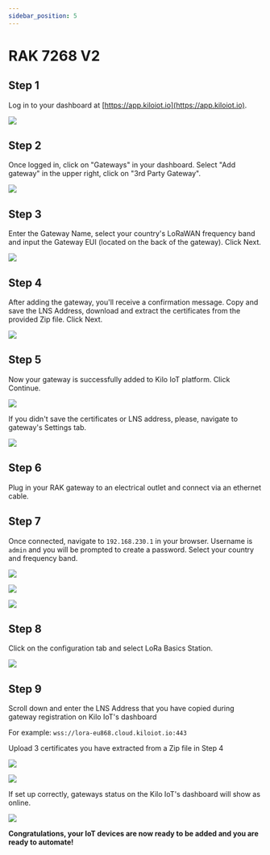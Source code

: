 ```yaml
---
sidebar_position: 5
---
```


# RAK 7268 V2

## Step 1

Log in to your dashboard at [https://app.kiloiot.io](https://app.kiloiot.io).

![](<../../Dashboard/Adding Gateways to Kilo IoT Network/login.png>)

## Step 2

Once logged in, click on "Gateways" in your dashboard. Select "Add gateway" in the upper right, click on "3rd Party Gateway".

![](<../../Dashboard/Adding Gateways to Kilo IoT Network/add_gateway.png>)

## Step 3

Enter the Gateway Name, select your country's LoRaWAN frequency band and input the Gateway EUI (located on the back of the gateway). Click Next.

![](<../../Dashboard/Adding Gateways to Kilo IoT Network/rak1.png>)

## Step 4

After adding the gateway, you'll receive a confirmation message. Copy and save the LNS Address, download and extract the certificates from the provided Zip file. Click Next.

![](<../../Dashboard/Adding Gateways to Kilo IoT Network/rak2.png>)

## Step 5

Now your gateway is successfully added to Kilo IoT platform. Click Continue.

![](<../../Dashboard/Adding Gateways to Kilo IoT Network/rak3.png>)

If you didn't save the certificates or LNS address, please, navigate to gateway's Settings tab.

![](<../../Dashboard/Adding Gateways to Kilo IoT Network/rak4.png>)

## Step 6

Plug in your RAK gateway to an electrical outlet and connect via an ethernet cable.

## Step 7

Once connected, navigate to `192.168.230.1` in your browser. Username is `admin` and you will be prompted to create a password. Select your country and frequency band.

![](<../../Dashboard/Adding Gateways to Kilo IoT Network/imagerakpassword.jpg>)

![](<../../Dashboard/Adding Gateways to Kilo IoT Network/imagerakcountry.jpg>)

![](<../../Dashboard/Adding Gateways to Kilo IoT Network/imagerakregion.jpg>)

## Step 8

Click on the configuration tab and select LoRa Basics Station.

![](<../../Dashboard/Adding Gateways to Kilo IoT Network/image9rak.png>)

## Step 9

Scroll down and enter the LNS Address that you have copied during gateway registration on Kilo IoT's dashboard

For example: `wss://lora-eu868.cloud.kiloiot.io:443`

Upload 3 certificates you have extracted from a Zip file in Step 4

![](<../../Dashboard/Adding Gateways to Kilo IoT Network/image10rak.png>)

![](<../../Dashboard/Adding Gateways to Kilo IoT Network/image11rak.png>)

If set up correctly, gateways status on the Kilo IoT's dashboard will show as online.

![](<../../Dashboard/Adding Gateways to Kilo IoT Network/rak10.png>)

**Congratulations, your IoT devices are now ready to be added and you are ready to automate!**
